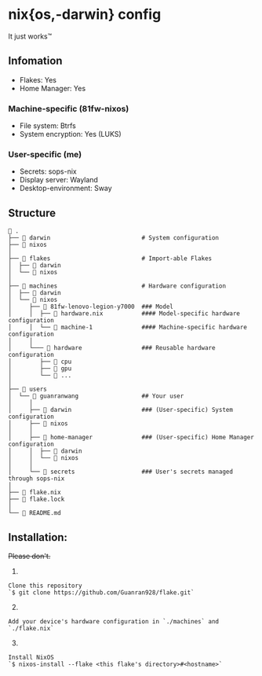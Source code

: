 # nix{os,-darwin} config
It just works™


## Infomation
- Flakes: Yes
- Home Manager: Yes

### Machine-specific (81fw-nixos)
- File system: Btrfs
- System encryption: Yes (LUKS)

### User-specific (me)
- Secrets: sops-nix
- Display server: Wayland
- Desktop-environment: Sway

## Structure
```
 .
├──  darwin                          # System configuration
├──  nixos
│
├──  flakes                          # Import-able Flakes
│  ├──  darwin
│  └──  nixos
│
├──  machines                        # Hardware configuration
│  ├──  darwin
│  └──  nixos
│     ├──  81fw-lenovo-legion-y7000  ### Model
│     │  ├──  hardware.nix           #### Model-specific hardware configuration
│     │  └──  machine-1              #### Machine-specific hardware configuration
│     │
│     └───  hardware                 ### Reusable hardware configuration
│        ├──  cpu
│        ├──  gpu
│        └──  ...
│
├──  users
│  └──  guanranwang                  ## Your user
│     │
│     ├──  darwin                    ### (User-specific) System configuration
│     ├──  nixos
│     │
│     ├──  home-manager              ### (User-specific) Home Manager configuration
│     │  ├──  darwin
│     │  └──  nixos
│     │
│     └──  secrets                   ### User's secrets managed through sops-nix
│
├──  flake.nix
├──  flake.lock
│
└──  README.md
```
## Installation:

  ~~Please don't.~~

  1.
    Clone this repository
    `$ git clone https://github.com/Guanran928/flake.git`

  2.
    Add your device's hardware configuration in `./machines` and `./flake.nix`

  3.
    Install NixOS
    `$ nixos-install --flake <this flake's directory>#<hostname>`
